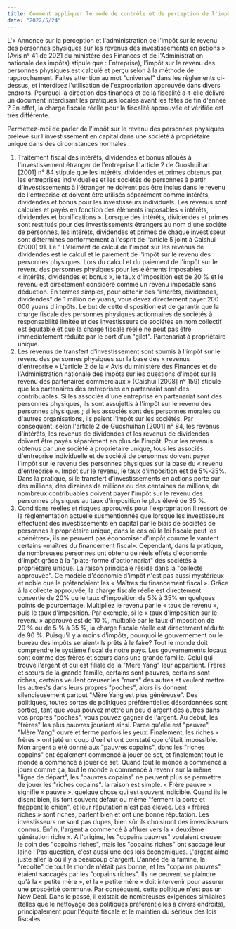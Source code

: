 ```yaml
---
title: Comment appliquer le mode de contrôle et de perception de l'impôt des personnes physiques sur les participations telles que les actions détenues par les entreprises individuelles et les sociétés en nom collectif ?
date: "2022/5/24"
---
```

L'« Annonce sur la perception et l'administration de l'impôt sur le revenu des personnes physiques sur les revenus des investissements en actions » (Avis n° 41 de 2021 du ministère des Finances et de l'Administration nationale des impôts) stipule que : Entreprise), l'impôt sur le revenu des personnes physiques est calculé et perçu selon à la méthode de rapprochement.
Faites attention au mot "universel" dans les règlements ci-dessus, et interdisez l'utilisation de l'expropriation approuvée dans divers endroits.
Pourquoi la direction des finances et de la fiscalité a-t-elle délivré un document interdisant les pratiques locales avant les fêtes de fin d'année ? En effet, la charge fiscale réelle pour la fiscalité approuvée et vérifiée est très différente.
<!-- more  -->
Permettez-moi de parler de l'impôt sur le revenu des personnes physiques prélevé sur l'investissement en capital dans une société à propriétaire unique dans des circonstances normales :
1. Traitement fiscal des intérêts, dividendes et bonus alloués à l'investissement étranger de l'entreprise
L'article 2 de Guoshuihan [2001] n° 84 stipule que les intérêts, dividendes et primes obtenus par les entreprises individuelles et les sociétés de personnes à partir d'investissements à l'étranger ne doivent pas être inclus dans le revenu de l'entreprise et doivent être utilisés séparément comme intérêts, dividendes et bonus pour les investisseurs individuels. Les revenus sont calculés et payés en fonction des éléments imposables « intérêts, dividendes et bonifications ». Lorsque des intérêts, dividendes et primes sont restitués pour des investissements étrangers au nom d'une société de personnes, les intérêts, dividendes et primes de chaque investisseur sont déterminés conformément à l'esprit de l'article 5 joint à Caishui (2000) 91. Le " L'élément de calcul de l'impôt sur les revenus de dividendes est le calcul et le paiement de l'impôt sur le revenu des personnes physiques.
Lors du calcul et du paiement de l'impôt sur le revenu des personnes physiques pour les éléments imposables « intérêts, dividendes et bonus », le taux d'imposition est de 20 % et le revenu est directement considéré comme un revenu imposable sans déduction. En termes simples, pour obtenir des "intérêts, dividendes, dividendes" de 1 million de yuans, vous devez directement payer 200 000 yuans d'impôts.
Le but de cette disposition est de garantir que la charge fiscale des personnes physiques actionnaires de sociétés à responsabilité limitée et des investisseurs de sociétés en nom collectif est équitable et que la charge fiscale réelle ne peut pas être immédiatement réduite par le port d'un "gilet". Partenariat à propriétaire unique.
2. Les revenus de transfert d'investissement sont soumis à l'impôt sur le revenu des personnes physiques sur la base des « revenus d'entreprise »
L'article 2 de la « Avis du ministère des Finances et de l'Administration nationale des impôts sur les questions d'impôt sur le revenu des partenaires commerciaux » (Caishui [2008] n° 159) stipule que les partenaires des entreprises en partenariat sont des contribuables. Si les associés d'une entreprise en partenariat sont des personnes physiques, ils sont assujettis à l'impôt sur le revenu des personnes physiques ; si les associés sont des personnes morales ou d'autres organisations, ils paient l'impôt sur les sociétés.
Par conséquent, selon l'article 2 de Guoshuihan [2001] n° 84, les revenus d'intérêts, les revenus de dividendes et les revenus de dividendes doivent être payés séparément en plus de l'impôt. Pour les revenus obtenus par une société à propriétaire unique, tous les associés d'entreprise individuelle et de société de personnes doivent payer l'impôt sur le revenu des personnes physiques sur la base du « revenu d'entreprise ». Impôt sur le revenu, le taux d'imposition est de 5%-35%.
Dans la pratique, si le transfert d'investissements en actions porte sur des millions, des dizaines de millions ou des centaines de millions, de nombreux contribuables doivent payer l'impôt sur le revenu des personnes physiques au taux d'imposition le plus élevé de 35 %.
3. Conditions réelles et risques approuvés pour l'expropriation
Il ressort de la réglementation actuelle susmentionnée que lorsque les investisseurs effectuent des investissements en capital par le biais de sociétés de personnes à propriétaire unique, dans le cas où la loi fiscale peut les «pénétrer», ils ne peuvent pas économiser d'impôt comme le vantent certains «maîtres du financement fiscal».
Cependant, dans la pratique, de nombreuses personnes ont obtenu de réels effets d'économie d'impôt grâce à la "plate-forme d'actionnariat" des sociétés à propriétaire unique. La raison principale réside dans la "collecte approuvée". Ce modèle d'économie d'impôt n'est pas aussi mystérieux et noble que le prétendaient les « Maîtres du financement fiscal ».
Grâce à la collecte approuvée, la charge fiscale réelle est directement convertie de 20% ou le taux d'imposition de 5% à 35% en quelques points de pourcentage. Multipliez le revenu par le « taux de revenu », puis le taux d'imposition. Par exemple, si le « taux d'imposition sur le revenu » approuvé est de 10 %, multiplié par le taux d'imposition de 20 % ou de 5 % à 35 %, la charge fiscale réelle est directement réduite de 90 %.
Puisqu'il y a moins d'impôts, pourquoi le gouvernement ou le bureau des impôts seraient-ils prêts à le faire?
Tout le monde doit comprendre le système fiscal de notre pays. Les gouvernements locaux sont comme des frères et sœurs dans une grande famille. Celui qui trouve l'argent et qui est filiale de la "Mère Yang" leur appartient. Frères et sœurs de la grande famille, certains sont pauvres, certains sont riches, certains veulent creuser les "murs" des autres et veulent mettre les autres's dans leurs propres "poches", alors ils donnent silencieusement partout "Mère Yang est plus généreuse". Des politiques, toutes sortes de politiques préférentielles désordonnées sont sorties, tant que vous pouvez mettre un peu d'argent des autres dans vos propres "poches", vous pouvez gagner de l'argent.
Au début, les "frères" les plus pauvres jouaient ainsi. Parce qu'elle est "pauvre", "Mère Yang" ouvre et ferme parfois les yeux. Finalement, les riches « frères » ont jeté un coup d'œil et ont constaté que c'était impossible. Mon argent a été donné aux "pauvres copains", donc les "riches copains" ont également commencé à jouer ce set, et finalement tout le monde a commencé à jouer ce set.
Quand tout le monde a commencé à jouer comme ça, tout le monde a commencé à revenir sur la même "ligne de départ", les "pauvres copains" ne peuvent plus se permettre de jouer les "riches copains". la raison est simple. « Frère pauvre » signifie « pauvre », quelque chose qui est souvent indicible. Quand ils le disent bien, ils font souvent défaut ou même "ferment la porte et frappent le chien", et leur réputation n'est pas élevée. Les « frères riches » sont riches, parlent bien et ont une bonne réputation. Les investisseurs ne sont pas dupes, bien sûr ils choisiront des investisseurs connus. Enfin, l'argent a commencé à affluer vers la « deuxième génération riche ».
A l'origine, les "copains pauvres" voulaient creuser le coin des "copains riches", mais les "copains riches" ont saccagé leur laine ! Pas question, c'est aussi une des lois économiques. L'argent aime juste aller là où il y a beaucoup d'argent.
L'année de la famine, la "récolte" de tout le monde n'était pas bonne, et les "copains pauvres" étaient saccagés par les "copains riches". Ils ne peuvent se plaindre qu'à la « petite mère », et la « petite mère » doit intervenir pour assurer une prospérité commune.
Par conséquent, cette politique n'est pas un New Deal. Dans le passé, il existait de nombreuses exigences similaires (telles que le nettoyage des politiques préférentielles à divers endroits), principalement pour l'équité fiscale et le maintien du sérieux des lois fiscales.
